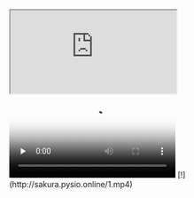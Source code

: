 <iframe src="http://sakura.pysio.online/1.mp4"></iframe>
<video id="video" controls="" preload="none" poster="https://avatars.githubusercontent.com/u/85730356?s=60&v=4">
  <source id="mp4" src="http://sakura.pysio.online/1.mp4" type="video/mp4">
</video>
[!](http://sakura.pysio.online/1.mp4)
    <br>
    <br>
    <audio src="./1.mp3"/>

